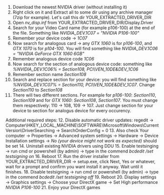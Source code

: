 1. Download the newest NVIDIA driver (without installing it)
2. Right click on it and Extract all to some dir using any archive manager (7zip for example). Let's call this dir YOUR_EXTRACTED_DRIVER_DIR
3. Open _nv\_disp.inf_ from YOUR_EXTRACTED_DRIVER_DIR/Display.Driver
4. Search for your Video Card name (for example p106-100) at the end of the file. Something like _NVIDIA\_DEV.1C07 = "NVIDIA P106-100"_
5. Remember your device code -> _1C07_
6. Now search for analogous card -> any _GTX 1060_ is for _p106-100_, and _GTX 1070_ is for _p104-100_. You will find something like _NVIDIA\_DEV.1C06 = "NVIDIA GeForce GTX 1060 6GB"_
7. Remember analogous device code _1C06_
8. Now search for the section of analogous device code: something like _%NVIDIA\_DEV.1C06%           = Section108, PCI\VEN\_10DE&DEV\_1C06_
9. Remember section name _Section108_
10. Search and replace section for your device: you will find something like _%NVIDIA\_DEV.1C07%           = Section110, PCI\VEN\_10DE&DEV\_1C07_. Change _Section110_ to _Section108_
11. There will two different sections. For example for _p106-100_: _Section110_, _Section109_ and for _GTX 1060_: _Section108_, _Section107_. You must change them respectively: 110 -> 108, 109 -> 107. Just change section for your device to section for analogus device for every occurency.

Additional required steps:
12. Disable automatic driver updates: regedit -> Computer\HKEY_LOCAL_MACHINE\SOFTWARE\Microsoft\Windows\CurrentVersion\DriverSearching -> SearchOrderConfig = 0
13. Also check Your computer -> Properties -> Advanced system settings -> Hardware -> Device Installation settings -> _No (your device might not work as expected)_ should be set
14. Uninstall existing NVIDIA drivers using DDU
15. Enable testsinging -> run cmd or powershell (by admin) -> type in the commend _bcdedit /set testsigning on_
16. Reboot
17. Run the driver installer from YOUR_EXTRACTED_DRIVER_DIR -> setup.exe, click Next, Yes or whatever, wait for a prompt and confirm you want install it anyway. Wait until it finishes.
18. Disable testsigning -> run cmd or powershell (by admin) -> type in the commend _bcdedit /set testsigning off_
19. Reboot
20. Display settings -> Graphics settings -> Choose your DirectX game -> Set High performance _NVIDIA P106-100_
21. Enjoy your DirectX games